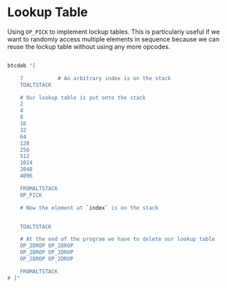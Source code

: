 # Lookup Table

Using `OP_PICK` to implement lockup tables. This is particulariy useful if we want to randomly access multiple elements in sequence because we can reuse the lockup table without using any more opcodes.

```sh

btcdeb "[ 

	7			# An arbitrary index is on the stack
	TOALTSTACK

	# Our lookup table is put onto the stack
	2
	4
	8
	16
	32
	64
	128
	256
	512
	1024
	2048
	4096

	FROMALTSTACK
	OP_PICK

	# Now the element at `index` is on the stack


	TOALTSTACK

	# At the end of the program we have to delete our lookup table
	OP_2DROP OP_2DROP
	OP_2DROP OP_2DROP
	OP_2DROP OP_2DROP

	FROMALTSTACK
# ]"
```
